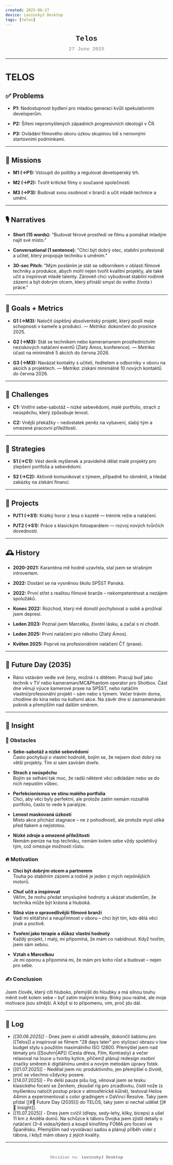 ```yaml
---
created: 2025-06-27
device: LevinskyJ Desktop
tags: [telos]
---
```

<div style="text-align: center; font-size: 1.6em; font-weight: bold; padding: 10px 0; font-family: Courier New">
  Telos
</div>

<div style="text-align: center; color: gray; font-size: 1.1em; margin-bottom: 20px; font-family: Courier New">
  27 June 2025
</div>

---

# TELOS

## ✅ Problems

- **P1:** Nedostupnost bydlení pro mladou generaci kvůli spekulativním developerům.
    
- **P2:** Šíření nepromyšlených západních progresivních ideologií v ČR.
    
- **P3:** Ovládání filmového oboru úzkou skupinou lidí s nerovnými startovními podmínkami.
---
## 🎯 Missions

- **M1 (→P1):** Vstoupit do politiky a regulovat developerský trh.
    
- **M2 (→P2):** Tvořit kritické filmy o současné společnosti.
    
- **M3 (→P3):** Budovat svou osobnost v branži a učit mladé technice a umění.
---
## 🎙️ Narratives

- **Short (15 words):** "Budovat férové prostředí ve filmu a pomáhat mladým najít své místo."
    
- **Conversational (1 sentence):** "Chci být dobrý otec, stabilní profesionál a učitel, který propojuje techniku s uměním."
    
- **30-sec Pitch:** "Mým posláním je stát se odborníkem v oblasti filmové techniky a produkce, abych mohl nejen tvořit kvalitní projekty, ale také učit a inspirovat mladé talenty. Zároveň chci vybudovat stabilní rodinné zázemí a být dobrým otcem, který přináší smysl do svého života i práce."
---
## 🥅 Goals + Metrics

- **G1 (→M3):** Natočit úspěšný absolventský projekt, který posílí moje schopnosti v kameře a produkci. — _Metrika:_ dokončení do prosince 2025.
    
- **G2 (→M3):** Stát se technikem nebo kameramanem prostřednictvím neziskových natáčení eventů (Zlatý Ámos, konference). — _Metrika:_ účast na minimálně 5 akcích do června 2026.
    
- **G3 (→M3):** Navázat kontakty s učiteli, ředitelem a odborníky v oboru na akcích a projektech. — _Metrika:_ získání minimálně 10 nových kontaktů do června 2026.
---
## 🚧 Challenges

- **C1:** Vnitřní sebe-sabotáž – nízké sebevědomí, malé portfolio, strach z neúspěchu, který způsobuje lenost.
    
- **C2:** Vnější překážky – nedostatek peněz na vybavení, slabý tým a omezené pracovní příležitosti.
---
## 🔧 Strategies

- **S1 (→C1):** Vést deník myšlenek a pravidelně dělat malé projekty pro zlepšení portfolia a sebevědomí.
    
- **S2 (→C2):** Aktivně komunikovat s týmem, případně ho obměnit, a hledat zakázky na získání financí.
---
## 📂 Projects

- **PJT1 (→S1):** Krátký horor z lesa o kazetě — trénink režie a natáčení.
    
- **PJT2 (→S1):** Práce s klasickým fotoaparátem — rozvoj nových tvůrčích dovedností.
---
## 🕰️ History

- **2020-2021:** Karanténa mě hodně uzavřela, stal jsem se strašným introvertem.
    
- **2022:** Dostání se na vysněnou školu SPŠST Panská.
    
- **2022:** První střet s realitou filmové branže – nekompetentnost a nezájem spolužáků.
    
- **Konec 2022:** Rozchod, který mě donutil pochybovat o sobě a prožíval jsem depresi.
    
- **Leden 2023:** Poznal jsem Marcelku, životní lásku, a začal s ní chodit.
    
- **Leden 2025:** První natáčení pro někoho (Zlatý Ámos).
    
- **Květen 2025:** Poprvé na profesionálním natáčení ČT (praxe).
---
## 🌅 Future Day (2035)

- Ráno vstávám vedle své ženy, možná i s dítětem. Pracuji buď jako technik v TV nebo kameraman/MC&Phantom operator pro Shotbox. Část dne věnuji výuce kamerové praxe na SPŠST, nebo natáčím vlastní/profesionální projekt – sám nebo s týmem. Večer trávím doma, chodíme do kina nebo na kulturní akce. Na závěr dne si zaznamenávám pokrok a přemýšlím nad dalším směrem.
---
## 🧠 Insight
### 🚧 Obstacles

- **Sebe-sabotáž a nízké sebevědomí**  
  Často pochybuji o vlastní hodnotě, bojím se, že nejsem dost dobrý na větší projekty. Tím si sám zavírám dveře.

- **Strach z neúspěchu**  
  Bojím se selhání tak moc, že radši některé věci odkládám nebo se do nich nepustím vůbec.

- **Perfekcionismus ve stínu malého portfolia**  
  Chci, aby věci byly perfektní, ale protože zatím nemám rozsáhlé portfolio, často to vede k paralýze.

- **Lenost maskovaná úzkostí**  
  Místo akce přichází stagnace – ne z pohodlnosti, ale protože mysl utíká před tlakem a nejistotou.

- **Nízké zdroje a omezené příležitosti**  
  Nemám peníze na top techniku, nemám kolem sebe vždy spolehlivý tým, což omezuje možnosti růstu.

### 🔥 Motivation

- **Chci být dobrým otcem a partnerem**  
  Touha po stabilním zázemí a rodině je jeden z mých nejsilnějších motorů.

- **Chuť učit a inspirovat**  
  Věřím, že mohu předat smysluplné hodnoty a ukázat studentům, že technika může být krásná a hluboká.

- **Silná vize o spravedlivější filmové branži**  
  Vadí mi elitářství a neupřímnost v oboru – chci být tím, kdo dělá věci jinak a poctivě.

- **Tvoření jako terapie a důkaz vlastní hodnoty**  
  Každý projekt, i malý, mi připomíná, že mám co nabídnout. Když tvořím, jsem sám sebou.

- **Vztah s Marcelkou**  
  Je mi oporou a připomíná mi, že mám pro koho růst a budovat – nejen pro sebe.

### ✍️ Conclusion

Jsem člověk, který cítí hluboko, přemýšlí do hloubky a má silnou touhu měnit svět kolem sebe – byť zatím malými kroky. Bloky jsou reálné, ale moje motivace jsou silnější. A když si to připomenu, vím, proč jdu dál.

---
## 📒 Log

- *[[30.06.2025]]* - Dnes jsem si uklidil adresáře, dokončil šablonu pro [[Telos]] a inspiroval se filmem "28 days later" pro stylizaci obrazu v low budget stylu s použitím maximálního ISO 12800. Přemýšlel jsem nad tématy pro [[Souhrn|AP]] (Cesta dřeva, Film, Kontrasty) a večer relaxoval na louce u tvorby kytice, přičemž plánuji redesign osobní značky směrem k digitálnímu umění a novým metodám úpravy fotek.
- [[01.07.2025]] - Nedělal jsem nic produktivního, jen přemýšlel o životě, proč se všechno vždycky posere.
- [[14.07.2025]] - Po delší pauze píšu log, věnoval jsem se tesku klasického focení se Zenitem, zkoušel rig pro zrcadlovku, čistil nože (s myšlenkou natočit postup práce v atmosférické kůlně), testoval Helios 44mm a experimentoval s color gradingem v DaVinci Resolve. Taky jsem přidal [[#🌅 Future Day (2035)]] do TELOS, taky jsem si nechal udělat [[#🧠 Insight]].
- [[15.07.2025]] - Dnes jsem cvičil (dřepy, sedy-lehy, kliky, biceps) a ušel 11 km z Anděla domů. Na schůzce k táboru Dvojka jsem zjistil detaily o natáčení (3–4 videa/týden) a koupil kinofilmy FOMA pro focení ve Španělsku. Přemýšlím nad vyvolávací sadou a plánuji příběh videí z tábora, i když mám obavy z jejich kvality.

---

<div style="text-align: center; color: gray; font-size: 0.9em; margin-top: 40px; font-family: Courier New">
  Obsidian na: <strong>LevinskyJ Desktop</strong>
</div>
